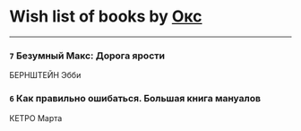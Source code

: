 # Wish list of books by [Окс](http://www.knigopis.com/#/user/books?u=102536471289425216982-google)
---

### `7` Безумный Макс: Дорога ярости
БЕРНШТЕЙН Эбби

### `6` Как правильно ошибаться. Большая книга мануалов
КЕТРО Марта

